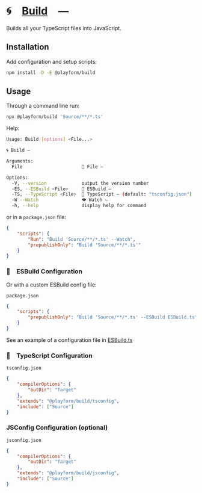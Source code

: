 # 🌀 [Build] —

Builds all your TypeScript files into JavaScript.

## Installation

Add configuration and setup scripts:

```sh
npm install -D -E @playform/build
```

## Usage

Through a command line run:

```sh
npx @playform/build 'Source/**/*.ts'
```

Help:

```sh
Usage: Build [options] <File...>

🌀 Build —

Arguments:
  File                      📝 File —

Options:
  -V, --version             output the version number
  -ES, --ESBuild <File>     📜 ESBuild —
  -TS, --TypeScript <File>  📜 TypeScript — (default: "tsconfig.json")
  -W --Watch                👁️ Watch —
  -h, --help                display help for command
```

or in a `package.json` file:

```json
{
	"scripts": {
		"Run": "Build 'Source/**/*.ts' --Watch",
		"prepublishOnly": "Build 'Source/**/*.ts'"
	}
}
```

### 📜 ESBuild Configuration

Or with a custom ESBuild config file:

`package.json`

```json
{
	"scripts": {
		"prepublishOnly": "Build 'Source/**/*.ts' --ESBuild ESBuild.ts"
	}
}
```

See an example of a configuration file in
[ESBuild.ts](Source/Variable/ESBuild.ts)

### 📜 TypeScript Configuration

`tsconfig.json`

```json
{
	"compilerOptions": {
		"outDir": "Target"
	},
	"extends": "@playform/build/tsconfig",
	"include": ["Source"]
}
```

### JSConfig Configuration (optional)

`jsconfig.json`

```json
{
	"compilerOptions": {
		"outDir": "Target"
	},
	"extends": "@playform/build/jsconfig",
	"include": ["Source"]
}
```

[ESBuild]: HTTPS://NPMJS.Org/esbuild
[TypeDoc]: HTTPS://NPMJS.Org/typedoc
[Build]: HTTPS://NPMJS.Org/@playform/build
